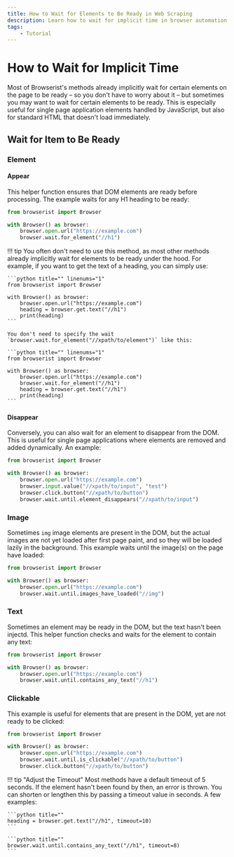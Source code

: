 ```yaml
---
title: How to Wait for Elements to Be Ready in Web Scraping
description: Learn how to wait for implicit time in browser automation and web scraping using Browserist. Includes code examples for beginners and advanced users.
tags:
    - Tutorial
---
```


# How to Wait for Implicit Time
Most of Browserist's methods already implicitly wait for certain elements on the page to be ready – so you don't have to worry about it – but sometimes you may want to wait for certain elements to be ready. This is especially useful for single page application elements handled by JavaScript, but also for standard HTML that doesn't load immediately.

## Wait for Item to Be Ready
### Element
#### Appear
This helper function ensures that DOM elements are ready before processing. The example waits for any H1 heading to be ready:

```python title="" linenums="1"
from browserist import Browser

with Browser() as browser:
    browser.open.url("https://example.com")
    browser.wait.for_element("//h1")
```

!!! tip
    You often don't need to use this method, as most other methods already implicitly wait for elements to be ready under the hood. For example, if you want to get the text of a heading, you can simply use:

    ```python title="" linenums="1"
    from browserist import Browser

    with Browser() as browser:
        browser.open.url("https://example.com")
        heading = browser.get.text("//h1")
        print(heading)
    ```

    You don't need to specify the wait `browser.wait.for_element("//xpath/to/element")` like this:

    ```python title="" linenums="1"
    from browserist import Browser

    with Browser() as browser:
        browser.open.url("https://example.com")
        browser.wait.for_element("//h1")
        heading = browser.get.text("//h1")
        print(heading)
    ```

#### Disappear
Conversely, you can also wait for an element to disappear from the DOM. This is useful for single page applications where elements are removed and added dynamically. An example:

```python title="" linenums="1"
from browserist import Browser

with Browser() as browser:
    browser.open.url("https://example.com")
    browser.input.value("//xpath/to/input", "test")
    browser.click.button("//xpath/to/button")
    browser.wait.until.element_disappears("//xpath/to/input")
```

### Image
Sometimes `img` image elements are present in the DOM, but the actual images are not yet loaded after first page paint, and so they will be loaded lazily in the background. This example waits until the image(s) on the page have loaded:

```python title="" linenums="1"
from browserist import Browser

with Browser() as browser:
    browser.open.url("https://example.com")
    browser.wait.until.images_have_loaded("//img")
```

### Text
Sometimes an element may be ready in the DOM, but the text hasn't been injectd. This helper function checks and waits for the element to contain any text:

```python title="" linenums="1"
from browserist import Browser

with Browser() as browser:
    browser.open.url("https://example.com")
    browser.wait.until.contains_any_text("//h1")
```

### Clickable
This example is useful for elements that are present in the DOM, yet are not ready to be clicked:

```python title="" linenums="1"
from browserist import Browser

with Browser() as browser:
    browser.open.url("https://example.com")
    browser.wait.until.is_clickable("//xpath/to/button")
    browser.click.button("//xpath/to/button")
```

!!! tip "Adjust the Timeout"
    Most methods have a default timeout of 5 seconds. If the element hasn't been found by then, an error is thrown. You can shorten or lengthen this by passing a timeout value in seconds. A few examples:

    ```python title=""
    heading = browser.get.text("//h1", timeout=10)
    ```

    ```python title=""
    browser.wait.until.contains_any_text("//h1", timeout=8)
    ```
